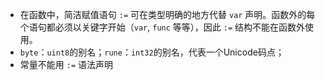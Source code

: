 * 在函数中，简洁赋值语句 `:=` 可在类型明确的地方代替 `var` 声明。函数外的每个语句都必须以关键字开始（`var`, `func` 等等），因此 `:=` 结构不能在函数外使用。
* `byte`：`uint8`的别名；`rune`：`int32`的别名，代表一个Unicode码点；
* 常量不能用 `:=` 语法声明
